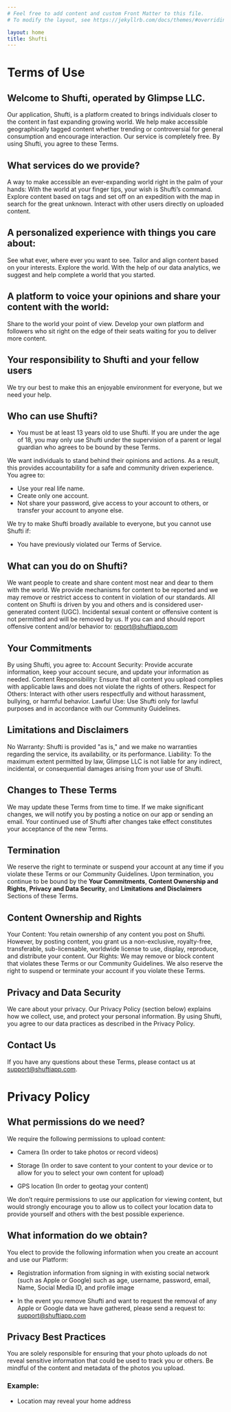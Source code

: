 ```yaml
---
# Feel free to add content and custom Front Matter to this file.
# To modify the layout, see https://jekyllrb.com/docs/themes/#overriding-theme-defaults

layout: home
title: Shufti 
---
```


# Terms of Use 

## Welcome to Shufti, operated by Glimpse LLC. 
Our application, Shufti, is a platform created to brings individuals closer to the content in fast expanding growing world. We help make accessible geographically tagged content whether trending or controversial for general consumption and encourage interaction. Our service is completely free. By using Shufti, you agree to these Terms.

## What services do we provide?
A way to make accessible an ever-expanding world right in the palm of your hands:
With the world at your finger tips, your wish is Shufti’s command. Explore content based on tags and set off on an expedition with the map in search for the great unknown. Interact with other users directly on uploaded content.

## A personalized experience with things you care about:
See what ever, where ever you want to see. Tailor and align content based on your interests. Explore the world. With the help of our data analytics, we suggest and help complete a world that you started.

## A platform to voice your opinions and share your content with the world:
Share to the world your point of view. Develop your own platform and followers who sit right on the edge of their seats waiting for you to deliver more content.

## Your responsibility to Shufti and your fellow users
We try our best to make this an enjoyable environment for everyone, but we need your help.

## Who can use Shufti?
- You must be at least 13 years old to use Shufti. If you are under the age of 18, you may only use Shufti under the supervision of a parent or legal guardian who agrees to be bound by these Terms.

We want individuals to stand behind their opinions and actions. As a result, this provides accountability for a safe and community driven experience. You agree to:
- Use your real life name.
- Create only one account.
- Not share your password, give access to your account to others, or transfer your account to anyone else.

We try to make Shufti broadly available to everyone, but you cannot use Shufti if:
- You have previously violated our Terms of Service.

## What can you do on Shufti?
We want people to create and share content most near and dear to them with the world. We provide mechanisms for content to be reported and we may remove or restrict access to content in violation of our standards. 
All content on Shufti is driven by you and others and is considered user-generated content (UGC). Incidental sexual content or offensive content is not permitted and will be removed by us. If you can and should report offensive content and/or behavior to: report@shuftiapp.com

## Your Commitments
By using Shufti, you agree to:
Account Security: Provide accurate information, keep your account secure, and update your information as needed.
Content Responsibility: Ensure that all content you upload complies with applicable laws and does not violate the rights of others.
Respect for Others: Interact with other users respectfully and without harassment, bullying, or harmful behavior.
Lawful Use: Use Shufti only for lawful purposes and in accordance with our Community Guidelines.

## Limitations and Disclaimers
No Warranty: Shufti is provided "as is," and we make no warranties regarding the service, its availability, or its performance.
Liability: To the maximum extent permitted by law, Glimpse LLC is not liable for any indirect, incidental, or consequential damages arising from your use of Shufti.

## Changes to These Terms
We may update these Terms from time to time. If we make significant changes, we will notify you by posting a notice on our app or sending an email. Your continued use of Shufti after changes take effect constitutes your acceptance of the new Terms.

## Termination
We reserve the right to terminate or suspend your account at any time if you violate these Terms or our Community Guidelines. Upon termination, you continue to be bound by the **Your Commitments**, **Content Ownership and Rights**, **Privacy and Data Security**, and **Limitations and Disclaimers** Sections of these Terms.

## Content Ownership and Rights
Your Content: You retain ownership of any content you post on Shufti. However, by posting content, you grant us a non-exclusive, royalty-free, transferable, sub-licensable, worldwide license to use, display, reproduce, and distribute your content.
Our Rights: We may remove or block content that violates these Terms or our Community Guidelines. We also reserve the right to suspend or terminate your account if you violate these Terms.

## Privacy and Data Security
We care about your privacy. Our Privacy Policy (section below) explains how we collect, use, and protect your personal information. By using Shufti, you agree to our data practices as described in the Privacy Policy.

## Contact Us
If you have any questions about these Terms, please contact us at support@shuftiapp.com.

# Privacy Policy

## What permissions do we need?
We require the following permissions to upload content:

- Camera (In order to take photos or record videos)

- Storage (In order to save content to your content to your device or to allow for you to select your own content for upload)

- GPS location (In order to geotag your content)

We don’t require permissions to use our application for viewing content, but would strongly encourage you to allow us to collect your location data to provide yourself and others with the best possible experience.

## What information do we obtain?
You elect to provide the following information when you create an account and use our Platform:

- Registration information from signing in with existing social network (such as Apple or Google) such as age, username, password, email, Name, Social Media ID, and profile image

- In the event you remove Shufti and want to request the removal of any Apple or Google data we have gathered, please send a request to: support@shuftiapp.com

## Privacy Best Practices
You are solely responsible for ensuring that your photo uploads do not reveal sensitive information that could be used to track you or others. Be mindful of the content and metadata of the photos you upload.

### Example:
- Location may reveal your home address

